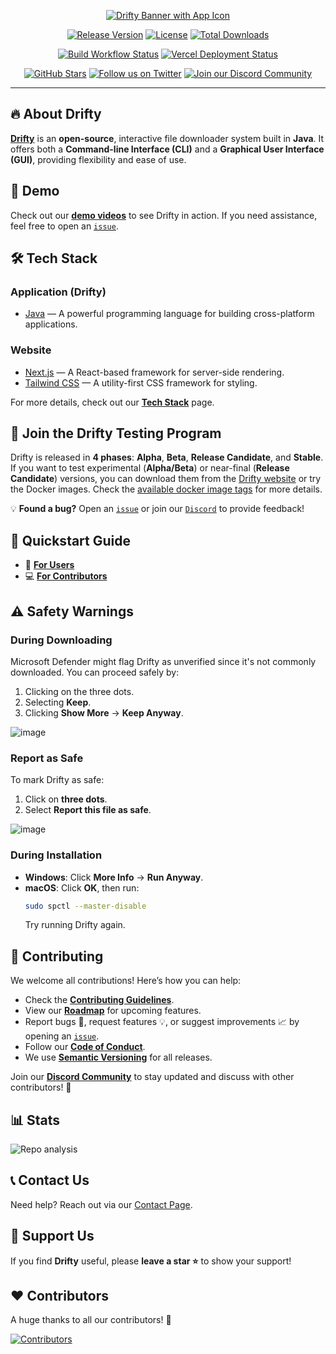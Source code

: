 <a href="https://drifty.vercel.app/">
    <p align="center">
        <img src="https://github.com/SaptarshiSarkar12/Drifty/assets/105960032/92b11509-2115-4f80-8188-19821b258332" alt="Drifty Banner with App Icon">
    </p>
</a>

<p align="center">
    <a href="https://github.com/SaptarshiSarkar12/Drifty/releases/latest/"><img src="https://img.shields.io/github/v/release/SaptarshiSarkar12/Drifty?color=%23FFFF0g&amp;label=Drifty" alt="Release Version"></a>
    <a href="https://github.com/SaptarshiSarkar12/Drifty/blob/master/LICENSE"><img src="https://img.shields.io/github/license/SaptarshiSarkar12/Drifty" alt="License"></a>
    <a href="https://github.com/SaptarshiSarkar12/Drifty/releases/latest/"><img src="https://img.shields.io/github/downloads/SaptarshiSarkar12/Drifty/total" alt="Total Downloads"></a>    
</p>

<p align="center">
    <a href="https://github.com/SaptarshiSarkar12/Drifty/actions/workflows/build.yml"><img src="https://github.com/SaptarshiSarkar12/Drifty/actions/workflows/build.yml/badge.svg" alt="Build Workflow Status"></a> 
    <a href="https://drifty.vercel.app/"><img src="https://img.shields.io/github/deployments/SaptarshiSarkar12/Drifty/production?logo=Vercel&label=Website%20Deployment" alt="Vercel Deployment Status"></a>
</p>

<p align="center">
    <a href="https://github.com/SaptarshiSarkar12/Drifty/stargazers"><img src="https://img.shields.io/github/stars/SaptarshiSarkar12/Drifty?label=Leave%20a%20star&amp;style=social" alt="GitHub Stars"></a> 
    <a href="https://twitter.com/SSarkar2007"><img src="https://img.shields.io/twitter/follow/SSarkar2007?style=social" alt="Follow us on Twitter"></a> 
    <a href="https://discord.gg/DeT4jXPfkG"><img src="https://img.shields.io/discord/1034035416300519454?label=Discord&amp;logo=discord" alt="Join our Discord Community"></a>
</p>

---

## 🔥 About Drifty

[**Drifty**](https://github.com/SaptarshiSarkar12/Drifty/) is an **open-source**, interactive file downloader system built in **Java**. It offers both a **Command-line Interface (CLI)** and a **Graphical User Interface (GUI)**, providing flexibility and ease of use.

## 🎥 Demo

Check out our [**demo videos**](https://drifty.vercel.app/docs#explore-drifty) to see Drifty in action. If you need assistance, feel free to open an [`issue`](https://github.com/SaptarshiSarkar12/Drifty/issues/new/choose/).

## 🛠️ Tech Stack

### **Application (Drifty)**

- [Java](https://www.oracle.com/java) — A powerful programming language for building cross-platform applications.

### **Website**

- [Next.js](https://nextjs.org/) — A React-based framework for server-side rendering.
- [Tailwind CSS](https://tailwindcss.com/) — A utility-first CSS framework for styling.

For more details, check out our [**Tech Stack**](https://drifty.vercel.app/docs/development/architecture#technologies-used) page.

## 🚀 Join the Drifty Testing Program

Drifty is released in **4 phases**: **Alpha**, **Beta**, **Release Candidate**, and **Stable**. If you want to test experimental (**Alpha/Beta**) or near-final (**Release Candidate**) versions, you can download them from the [Drifty website](https://drifty.vercel.app/download) or try the Docker images.
Check the [available docker image tags](https://drifty.vercel.app/docs/usage/docker/drifty-in-docker#available-version-tags) for more details.

💡 **Found a bug?** Open an [`issue`](https://github.com/SaptarshiSarkar12/Drifty/issues/new/choose) or join our [`Discord`](https://discord.gg/DeT4jXPfkG) to provide feedback!

## 🚀 Quickstart Guide

- 📖 **[For Users](https://drifty.vercel.app/docs/quickstart)**
- 💻 **[For Contributors](https://drifty.vercel.app/docs/Contributing)**

## ⚠️ Safety Warnings

### **During Downloading**

Microsoft Defender might flag Drifty as unverified since it's not commonly downloaded. You can proceed safely by:

1. Clicking on the three dots.
2. Selecting **Keep**.
3. Clicking **Show More** → **Keep Anyway**.

![image](https://user-images.githubusercontent.com/58129377/193471489-87ee10a0-f719-47ef-9d46-e5b71c611d4b.png)

### **Report as Safe**

To mark Drifty as safe:

1. Click on **three dots**.
2. Select **Report this file as safe**.

![image](https://user-images.githubusercontent.com/58129377/193471838-63ba50ba-e303-48b4-b7c1-b71e6c0663e7.png)

### **During Installation**

- **Windows**: Click **More Info** → **Run Anyway**.
- **macOS**: Click **OK**, then run:
  ```sh
  sudo spctl --master-disable
  ```
  Try running Drifty again.

## 🤝 Contributing

We welcome all contributions! Here’s how you can help:

- Check the [**Contributing Guidelines**](https://drifty.vercel.app/docs/Contributing).
- View our [**Roadmap**](https://github.com/users/SaptarshiSarkar12/projects/3) for upcoming features.
- Report bugs 🐛, request features 💡, or suggest improvements 📈 by opening an [`issue`](https://github.com/SaptarshiSarkar12/Drifty/issues/new/choose).
- Follow our [**Code of Conduct**](https://github.com/SaptarshiSarkar12/Drifty/blob/master/CODE_OF_CONDUCT.md).
- We use [**Semantic Versioning**](https://semver.org/) for all releases.

Join our [**Discord Community**](https://discord.gg/DeT4jXPfkG) to stay updated and discuss with other contributors! 💬

## 📊 Stats

![Repo analysis](https://repobeats.axiom.co/api/embed/9b39d68e1ca7e9523e4454b352930d61109915a1.svg)

## 📞 Contact Us

Need help? Reach out via our [Contact Page](https://drifty.vercel.app/contact).

## 🙏 Support Us

If you find **Drifty** useful, please **leave a star ⭐** to show your support!

## ❤️ Contributors

A huge thanks to all our contributors! 🎉

[![Contributors](https://contrib.rocks/image?repo=SaptarshiSarkar12/Drifty&max=200)](https://github.com/SaptarshiSarkar12/Drifty/graphs/contributors)
